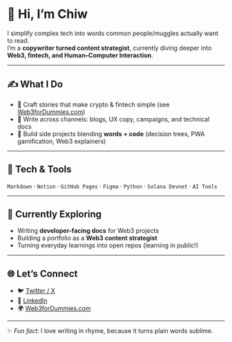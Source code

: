 # 👋 Hi, I’m Chiw 

I simplify complex tech into words common people/muggles actually want to read.  
I’m a **copywriter turned content strategist**, currently diving deeper into **Web3, fintech, and Human–Computer Interaction**.

---

## ✍️ What I Do
- 🔹 Craft stories that make crypto & fintech simple (see [Web3forDummies.com](https://web3fordummies.com))
- 🔹 Write across channels: blogs, UX copy, campaigns, and technical docs
- 🔹 Build side projects blending **words + code** (decision trees, PWA gamification, Web3 explainers)

---

## 🔧 Tech & Tools
`Markdown` · `Notion` · `GitHub Pages` · `Figma` · `Python` · `Solana Devnet` · `AI Tools`

---

## 🌱 Currently Exploring
- Writing **developer-facing docs** for Web3 projects  
- Building a portfolio as a **Web3 content strategist**  
- Turning everyday learnings into open repos (learning in public!)

---

## 🌐 Let’s Connect
- 🐦 [Twitter / X](https://x.com/chiw)  
- 💼 [LinkedIn](https://linkedin.com/in/siwirahayu)  
- 🌍 [Web3forDummies.com](https://web3fordummies.com)  

---

✨ *Fun fact:* I love writing in rhyme, because it turns plain words sublime.
